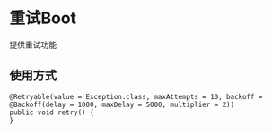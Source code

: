 # 重试Boot

提供重试功能

## 使用方式

```
@Retryable(value = Exception.class, maxAttempts = 10, backoff = @Backoff(delay = 1000, maxDelay = 5000, multiplier = 2))
public void retry() {
}
```